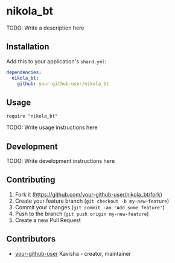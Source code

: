 # nikola_bt

TODO: Write a description here

## Installation

Add this to your application's `shard.yml`:

```yaml
dependencies:
  nikola_bt:
    github: your-github-user/nikola_bt
```

## Usage

```crystal
require "nikola_bt"
```

TODO: Write usage instructions here

## Development

TODO: Write development instructions here

## Contributing

1. Fork it (<https://github.com/your-github-user/nikola_bt/fork>)
2. Create your feature branch (`git checkout -b my-new-feature`)
3. Commit your changes (`git commit -am 'Add some feature'`)
4. Push to the branch (`git push origin my-new-feature`)
5. Create a new Pull Request

## Contributors

- [your-github-user](https://github.com/your-github-user) Kavisha - creator, maintainer
